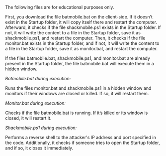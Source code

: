 The following files are for educational purposes only.

First, you download the file batmobile.bat on the client-side. If it doesn’t exist in the Startup folder, it will copy itself there and restart the computer. Afterward, it checks if the file shackmobile.ps1 exists in the Startup folder. If not, it will write the content to a file in the Startup folder, save it as shackmobile.ps1, and restart the computer. Then, it checks if the file monitor.bat exists in the Startup folder, and if not, it will write the content to a file in the Startup folder, save it as monitor.bat, and restart the computer.

If the files batmobile.bat, shackmobile.ps1, and monitor.bat are already present in the Startup folder, the file batmobile.bat will execute them in a hidden window.

*Batmobile.bat during execution:*

Runs the files monitor.bat and shackmobile.ps1 in a hidden window and monitors if their windows are closed or killed. If so, it will restart them.

*Monitor.bat during execution:*

Checks if the file batmobile.bat is running. If it’s killed or its window is closed, it will restart it.

*Shackmobile.ps1 during execution:*

Performs a reverse shell to the attacker's IP address and port specified in the code. Additionally, it checks if someone tries to open the Startup folder, and if so, it closes it immediately.
